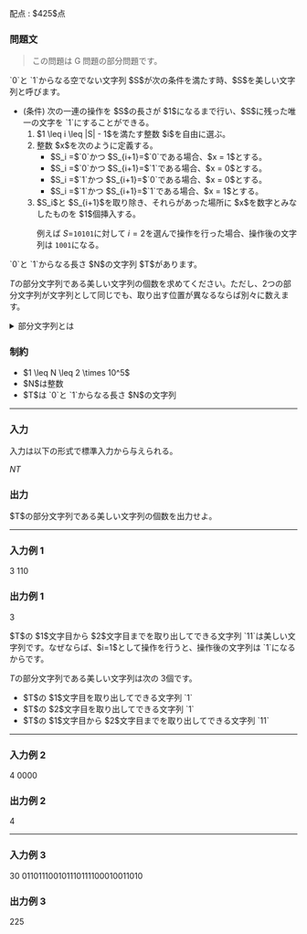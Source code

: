 
<div>

<span>

<span>

<p>
配点 : $425$点
</p>

<div>

<section>

### **問題文**

<blockquote>

<p>
この問題は G 問題の部分問題です。
</p>

</blockquote>

<p>
`0`と `1`からなる空でない文字列 $S$が次の条件を満たす時、$S$を美しい文字列と呼びます。
</p>

<ul>

<li>
(条件) 次の一連の操作を $S$の長さが $1$になるまで行い、$S$に残った唯一の文字を `1`にすることができる。
<ol>

<li>
$1 \leq i \leq |S| - 1$を満たす整数 $i$を自由に選ぶ。
</li>

<li>
整数 $x$を次のように定義する。
<ul>

<li>
$S_i =$`0`かつ $S_{i+1}=$`0`である場合、$x = 1$とする。
</li>

<li>
$S_i =$`0`かつ $S_{i+1}=$`1`である場合、$x = 0$とする。
</li>

<li>
$S_i =$`1`かつ $S_{i+1}=$`0`である場合、$x = 0$とする。
</li>

<li>
$S_i =$`1`かつ $S_{i+1}=$`1`である場合、$x = 1$とする。
</li>

</ul>

</li>

<li>
$S_i$と $S_{i+1}$を取り除き、それらがあった場所に $x$を数字とみなしたものを $1$個挿入する。

例えば $S=$`10101`に対して $i=2$を選んで操作を行った場合、操作後の文字列は `1001`になる。
</li>

</ol>

</li>

</ul>

<p>
`0`と `1`からなる長さ $N$の文字列 $T$があります。

$T$の部分文字列である美しい文字列の個数を求めてください。ただし、$2$つの部分文字列が文字列として同じでも、取り出す位置が異なるならば別々に数えます。
</p>

<details>

<summary>
部分文字列とは
</summary>
$S$の
<strong>
部分文字列
</strong>
とは、$S$の先頭から $0$文字以上、末尾から $0$文字以上削除して得られる文字列のことをいいます。

例えば、`10`は `101`の部分文字列ですが、`11`は `101`の部分文字列ではありません。 


</details>

</section>

</div>

<div>

<section>

### **制約**

<ul>

<li>
$1 \leq N \leq 2 \times 10^5$
</li>

<li>
$N$は整数
</li>

<li>
$T$は `0`と `1`からなる長さ $N$の文字列
</li>

</ul>

</section>

</div>

---

<div>

<div>

<section>

### **入力**

<p>
入力は以下の形式で標準入力から与えられる。
</p>

<div>

$N$$T$
</div>

</section>

</div>

<div>

<section>

### **出力**

<p>
$T$の部分文字列である美しい文字列の個数を出力せよ。
</p>

</section>

</div>

</div>

---

<div>

<section>

### **入力例 1**

<div>

3
110

</div>

</section>

</div>

<div>

<section>

### **出力例 1**

<div>

3

</div>

<p>
$T$の $1$文字目から $2$文字目までを取り出してできる文字列 `11`は美しい文字列です。なぜならば、$i=1$として操作を行うと、操作後の文字列は `1`になるからです。

$T$の部分文字列である美しい文字列は次の $3$個です。
</p>

<ul>

<li>
$T$の $1$文字目を取り出してできる文字列 `1`
</li>

<li>
$T$の $2$文字目を取り出してできる文字列 `1`
</li>

<li>
$T$の $1$文字目から $2$文字目までを取り出してできる文字列 `11`
</li>

</ul>

</section>

</div>

---

<div>

<section>

### **入力例 2**

<div>

4
0000

</div>

</section>

</div>

<div>

<section>

### **出力例 2**

<div>

4

</div>

</section>

</div>

---

<div>

<section>

### **入力例 3**

<div>

30
011011100101110111100010011010

</div>

</section>

</div>

<div>

<section>

### **出力例 3**

<div>

225

</div>

</section>

</div>

</span>

</span>

</div>
